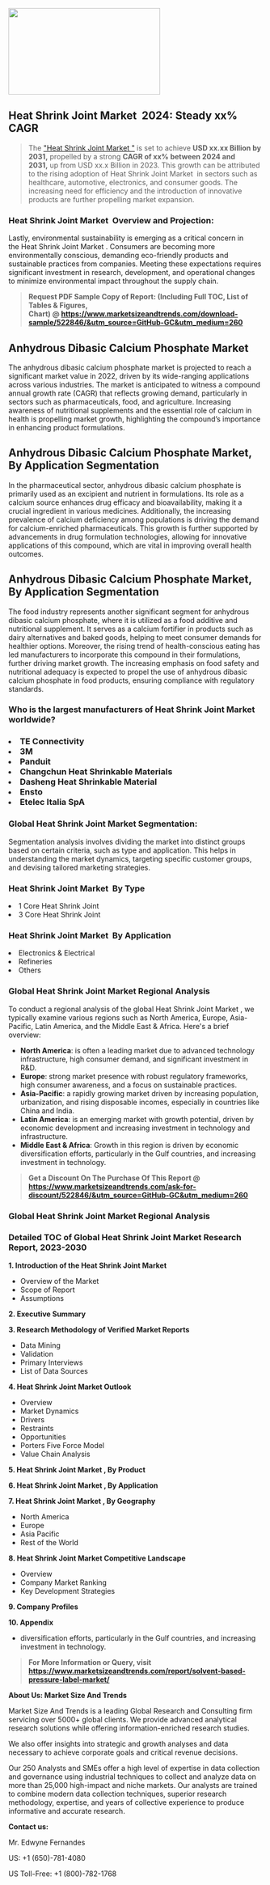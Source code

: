 <p><img class="alignnone size-medium wp-image-20088" src="https://ffe5etoiles.com/wp-content/uploads/2024/12/MST1-300x171.png" alt="" width="300" height="171" /></p><h2 id="ember46" class="ember-view reader-text-block__heading-2">Heat Shrink Joint Market &nbsp;2024: Steady&nbsp;xx% CAGR</h2><blockquote id="ember47" class="ember-view reader-text-block__blockquote">The&nbsp;<a class="app-aware-link " href="https://www.marketsizeandtrends.com/download-sample/522846/&utm_source=GitHub-GC&utm_medium=260" target="_blank" data-test-app-aware-link="">"Heat Shrink Joint Market "</a>&nbsp;is set to achieve&nbsp;<strong>USD&nbsp;xx.xx&nbsp;Billion by 2031,</strong>&nbsp;propelled by a strong&nbsp;<strong>CAGR of&nbsp;xx% between 2024 and 2031,</strong>&nbsp;up from USD xx.x Billion in 2023. This growth can be attributed to the rising adoption of&nbsp;Heat Shrink Joint Market &nbsp;in sectors such as healthcare, automotive, electronics, and consumer goods. The increasing need for efficiency and the introduction of innovative products are further propelling market expansion.</blockquote><h3 id="ember48" class="ember-view reader-text-block__heading-3">Heat Shrink Joint Market &nbsp;Overview and Projection:</h3><p id="ember49" class="ember-view reader-text-block__paragraph">Lastly, environmental sustainability is emerging as a critical concern in the&nbsp;Heat Shrink Joint Market . Consumers are becoming more environmentally conscious, demanding eco-friendly products and sustainable practices from companies. Meeting these expectations requires significant investment in research, development, and operational changes to minimize environmental impact throughout the supply chain.</p><blockquote id="ember50" class="ember-view reader-text-block__blockquote"><strong>Request PDF Sample Copy of Report: (Including Full TOC, List of Tables &amp; Figures, Chart)&nbsp;@&nbsp;<strong><a href="https://www.marketsizeandtrends.com/download-sample/522846/&utm_source=GitHub-GC&utm_medium=260" target="_blank">https://www.marketsizeandtrends.com/download-sample/522846/&utm_source=GitHub-GC&utm_medium=260</a></strong></strong></blockquote><h3 class=""> <h2>Anhydrous Dibasic Calcium Phosphate Market</h2><p>The anhydrous dibasic calcium phosphate market is projected to reach a significant market value in 2022, driven by its wide-ranging applications across various industries. The market is anticipated to witness a compound annual growth rate (CAGR) that reflects growing demand, particularly in sectors such as pharmaceuticals, food, and agriculture. Increasing awareness of nutritional supplements and the essential role of calcium in health is propelling market growth, highlighting the compound’s importance in enhancing product formulations.</p><h2>Anhydrous Dibasic Calcium Phosphate Market, By Application Segmentation</h2><p>In the pharmaceutical sector, anhydrous dibasic calcium phosphate is primarily used as an excipient and nutrient in formulations. Its role as a calcium source enhances drug efficacy and bioavailability, making it a crucial ingredient in various medicines. Additionally, the increasing prevalence of calcium deficiency among populations is driving the demand for calcium-enriched pharmaceuticals. This growth is further supported by advancements in drug formulation technologies, allowing for innovative applications of this compound, which are vital in improving overall health outcomes.</p><h2>Anhydrous Dibasic Calcium Phosphate Market, By Application Segmentation</h2><p>The food industry represents another significant segment for anhydrous dibasic calcium phosphate, where it is utilized as a food additive and nutritional supplement. It serves as a calcium fortifier in products such as dairy alternatives and baked goods, helping to meet consumer demands for healthier options. Moreover, the rising trend of health-conscious eating has led manufacturers to incorporate this compound in their formulations, further driving market growth. The increasing emphasis on food safety and nutritional adequacy is expected to propel the use of anhydrous dibasic calcium phosphate in food products, ensuring compliance with regulatory standards.</p></h3><h3 id="" class="">Who is the largest manufacturers of&nbsp;Heat Shrink Joint Market worldwide?</h3><h3 class=""></Li><Li>TE Connectivity</Li><Li> 3M</Li><Li> Panduit</Li><Li> Changchun Heat Shrinkable Materials</Li><Li> Dasheng Heat Shrinkable Material</Li><Li> Ensto</Li><Li> Etelec Italia SpA</h3><h3 id="ember53" class="ember-view reader-text-block__heading-3">Global&nbsp;Heat Shrink Joint Market Segmentation:</h3><p id="ember54" class="ember-view reader-text-block__paragraph">Segmentation analysis involves dividing the market into distinct groups based on certain criteria, such as type and application. This helps in understanding the market dynamics, targeting specific customer groups, and devising tailored marketing strategies.</p><h3 id="" class="">Heat Shrink Joint Market &nbsp;By Type</h3><p></Li><Li>1 Core Heat Shrink Joint</Li><Li> 3 Core Heat Shrink Joint</p><h3 id="" class="">Heat Shrink Joint Market &nbsp;By Application</h3><p class=""></Li><Li>Electronics & Electrical</Li><Li> Refineries</Li><Li> Others</p><h3 id="ember62" class="ember-view reader-text-block__heading-3">Global Heat Shrink Joint Market Regional Analysis</h3><p id="ember63" class="ember-view reader-text-block__paragraph">To conduct a regional analysis of the global Heat Shrink Joint Market , we typically examine various regions such as North America, Europe, Asia-Pacific, Latin America, and the Middle East &amp; Africa. Here's a brief overview:</p><ul><li><strong>North America</strong>: is often a leading market due to advanced technology infrastructure, high consumer demand, and significant investment in R&amp;D.</li><li><strong>Europe</strong>: strong market presence with robust regulatory frameworks, high consumer awareness, and a focus on sustainable practices.</li><li><strong>Asia-Pacific</strong>: a rapidly growing market driven by increasing population, urbanization, and rising disposable incomes, especially in countries like China and India.</li><li><strong>Latin America</strong>: is an emerging market with growth potential, driven by economic development and increasing investment in technology and infrastructure.</li><li><strong>Middle East &amp; Africa</strong>: Growth in this region is driven by economic diversification efforts, particularly in the Gulf countries, and increasing investment in technology.</li></ul><blockquote id="ember61" class="ember-view reader-text-block__blockquote"><strong>Get a Discount On The Purchase Of This Report @ <strong><a href="https://html-cleaner.com/" target="">https://www.marketsizeandtrends.com/ask-for-discount/522846/&utm_source=GitHub-GC&utm_medium=260</a></strong></strong></blockquote><h3 id="ember62" class="ember-view reader-text-block__heading-3">Global Heat Shrink Joint Market Regional Analysis</h3><h3 id="" class="">Detailed TOC of Global Heat Shrink Joint Market Research Report, 2023-2030</h3><p id="" class=""><strong>1. Introduction of the Heat Shrink Joint Market </strong></p><ul><li>Overview of the Market</li><li>Scope of Report</li><li>Assumptions</li></ul><p id="" class=""><strong>2. Executive Summary</strong></p><p id="" class=""><strong>3. Research Methodology of Verified Market Reports</strong></p><ul><li>Data Mining</li><li>Validation</li><li>Primary Interviews</li><li>List of Data Sources</li></ul><p id="" class=""><strong>4. Heat Shrink Joint Market Outlook</strong></p><ul><li>Overview</li><li>Market Dynamics</li><li>Drivers</li><li>Restraints</li><li>Opportunities</li><li>Porters Five Force Model</li><li>Value Chain Analysis</li></ul><p id="" class=""><strong>5. Heat Shrink Joint Market , By Product</strong></p><p id="" class=""><strong>6. Heat Shrink Joint Market , By Application</strong></p><p id="" class=""><strong>7. Heat Shrink Joint Market , By Geography</strong></p><ul><li>North America</li><li>Europe</li><li>Asia Pacific</li><li>Rest of the World</li></ul><p id="" class=""><strong>8. Heat Shrink Joint Market Competitive Landscape</strong></p><ul><li>Overview</li><li>Company Market Ranking</li><li>Key Development Strategies</li></ul><p id="" class=""><strong>9. Company Profiles</strong></p><p id="" class=""><strong>10. Appendix</strong></p><ul><li>diversification efforts, particularly in the Gulf countries, and increasing investment in technology.</li></ul><blockquote id="ember65" class="ember-view reader-text-block__blockquote"><strong>For More Information or Query, visit <strong><strong><a href="https://html-cleaner.com/" target="">https://www.marketsizeandtrends.com/report/solvent-based-pressure-label-market/</a></strong></strong></strong></blockquote><p id="" class=""><strong>About Us: Market Size And Trends</strong></p><p id="" class="">Market Size And Trends is a leading Global Research and Consulting firm servicing over 5000+ global clients. We provide advanced analytical research solutions while offering information-enriched research studies.</p><p id="" class="">We also offer insights into strategic and growth analyses and data necessary to achieve corporate goals and critical revenue decisions.</p><p id="" class="">Our 250 Analysts and SMEs offer a high level of expertise in data collection and governance using industrial techniques to collect and analyze data on more than 25,000 high-impact and niche markets. Our analysts are trained to combine modern data collection techniques, superior research methodology, expertise, and years of collective experience to produce informative and accurate research.</p><p id="" class=""><strong>Contact us:</strong></p><p id="" class="">Mr. Edwyne Fernandes</p><p id="" class="">US: +1 (650)-781-4080</p><p id="" class="">US Toll-Free: +1 (800)-782-1768</p>
